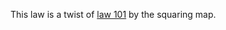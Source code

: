 This law is a twist of [law 101](https://teorth.github.io/equational_theories/implications/?101) by the squaring map.
